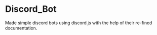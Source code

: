 # Discord_Bot
Made simple discord bots using discord.js with the help of their re-fined documentation.
